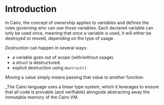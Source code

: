 # Introduction
In Cairo, the concept of ownership applies to _variables_ and defines the rules governing who can use those variables. Each declared variable can only be used once, meaning that once a variable is used, it will either be destroyed or moved, depending on the type of usage.

_Destruction_ can happen in several ways:
   - a variable goes out of scope (with/without usage).
   - a struct is destructured.
   - explicit destruction using `destruct()`

_Moving_ a value simply means passing that value to another function.

 _The Cairo language uses a linear type system, which it leverages to ensure that all code is provable (and verifiable) alongside abstracting away the immutable memory of the Cairo VM.